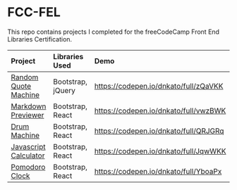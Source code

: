 # FCC-FEL

This repo contains projects I completed for the freeCodeCamp Front End Libraries Certification.

|Project                                       | Libraries Used | Demo |
|:---------------------------------------------|:---------------|:-----|
|[Random Quote Machine](https://learn.freecodecamp.org/front-end-libraries/front-end-libraries-projects/build-a-random-quote-machine) | Bootstrap, jQuery | https://codepen.io/dnkato/full/zQaVKK|
|[Markdown Previewer](https://learn.freecodecamp.org/front-end-libraries/front-end-libraries-projects/build-a-markdown-previewer) | Bootstrap, React | https://codepen.io/dnkato/full/vwzBWK |
|[Drum Machine](https://learn.freecodecamp.org/front-end-libraries/front-end-libraries-projects/build-a-drum-machine) | Bootstrap, React | https://codepen.io/dnkato/full/QRJGRq |
|[Javascript Calculator](https://learn.freecodecamp.org/front-end-libraries/front-end-libraries-projects/build-a-javascript-calculator) | Bootstrap, React | https://codepen.io/dnkato/full/JqwWKK |
|[Pomodoro Clock](https://learn.freecodecamp.org/front-end-libraries/front-end-libraries-projects/build-a-pomodoro-clock) | Bootstrap, React | https://codepen.io/dnkato/full/YboaPx |
